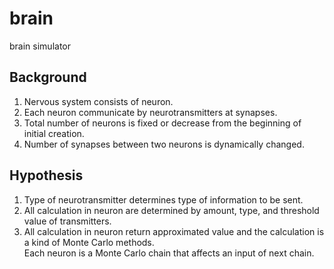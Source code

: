 # brain
brain simulator

## Background
1. Nervous system consists of neuron.
1. Each neuron communicate by neurotransmitters at synapses.
1. Total number of neurons is fixed or decrease from the beginning of initial creation.
1. Number of synapses between two neurons is dynamically changed.

## Hypothesis
1. Type of neurotransmitter determines type of information to be sent.
1. All calculation in neuron are determined by amount, type, and threshold value of transmitters.
1. All calculation in neuron return approximated value and the calculation is a kind of Monte Carlo methods.<br>
Each neuron is a Monte Carlo chain that affects an input of next chain.